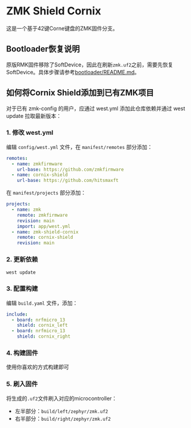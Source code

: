 # ZMK Shield Cornix

这是一个基于42键Corne键盘的ZMK固件分支。

## Bootloader恢复说明

原版RMK固件移除了SoftDevice，因此在刷新`zmk.uf2`之前，需要先恢复SoftDevice。具体步骤请参考[bootloader/README.md](./bootloader/README.md)。


##

## 如何将Cornix Shield添加到已有ZMK项目

对于已有 zmk-config 的用户，应通过 west.yml 添加此仓库依赖并通过 west update 拉取最新版本：

### 1. 修改 west.yml

编辑 `config/west.yml` 文件，在 `manifest/remotes` 部分添加：

```yaml
remotes:
  - name: zmkfirmware
    url-base: https://github.com/zmkfirmware
  - name: cornix-shield
    url-base: https://github.com/hitsmaxft
```

在 `manifest/projects` 部分添加：

```yaml
projects:
  - name: zmk
    remote: zmkfirmware
    revision: main
    import: app/west.yml
  - name: zmk-shield-cornix
    remote: cornix-shield
    revision: main
```

### 2. 更新依赖

```bash
west update
```

### 3. 配置构建

编辑 `build.yaml` 文件，添加：

```yaml
include:
  - board: nrfmicro_13
    shield: cornix_left
  - board: nrfmicro_13
    shield: cornix_right
```

### 4. 构建固件

使用你喜欢的方式构建即可

### 5. 刷入固件

将生成的`.uf2`文件刷入对应的microcontroller：
- 左半部分：`build/left/zephyr/zmk.uf2`
- 右半部分：`build/right/zephyr/zmk.uf2`
